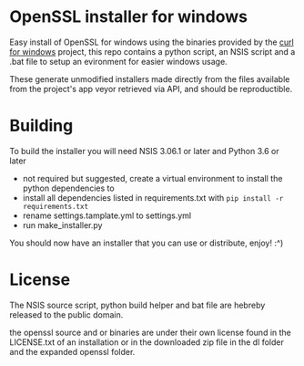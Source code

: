 # OpenSSL installer for windows
Easy install of OpenSSL for windows using the binaries provided by the
[curl for windows](https://github.com/curl/curl-for-win) project, this repo
contains a python script, an NSIS script and a .bat file to setup an
evironment for easier windows usage.

These generate unmodified installers made directly from the files available
from the project's app veyor retrieved via API, and should be reproductible.

# Building
To build the installer you will need NSIS 3.06.1 or later and Python 3.6 or later
- not required but suggested, create a virtual environment to install the python dependencies to
- install all dependencies listed in requirements.txt with `pip install -r requirements.txt`
- rename settings.tamplate.yml to settings.yml
- run make_installer.py

You should now have an installer that you can use or distribute, enjoy! :^)

# License
The NSIS source script, python build helper and bat file are hebreby released to the
public domain.

the openssl source and or binaries are under their own license
found in the LICENSE.txt of an installation or in the downloaded zip file in
the dl folder and the expanded openssl folder.
